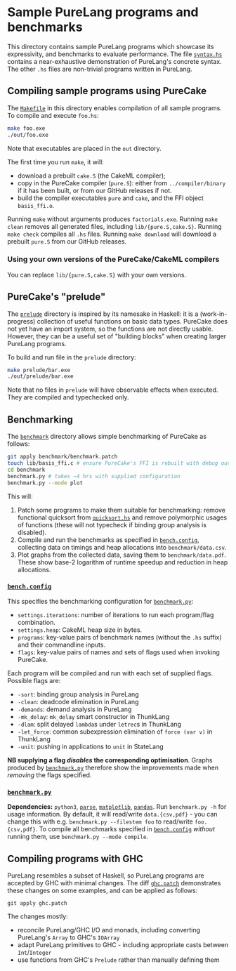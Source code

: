 # Sample PureLang programs and benchmarks

This directory contains sample PureLang programs which showcase its expressivity, and benchmarks to evaluate performance.
The file [`syntax.hs`](syntax.hs) contains a near-exhaustive demonstration of PureLang's concrete syntax.
The other `.hs` files are non-trivial programs written in PureLang.


## Compiling sample programs using PureCake

The [`Makefile`](Makefile) in this directory enables compilation of all sample programs.
To compile and execute `foo.hs`:
```bash
make foo.exe
./out/foo.exe
```
Note that executables are placed in the `out` directory.

The first time you run `make`, it will:
 - download a prebuilt `cake.S` (the CakeML compiler);
 - copy in the PureCake compiler (`pure.S`): either from `../compiler/binary` if it has been built, or from our GitHub releases if not.
 - build the compiler executables `pure` and `cake`, and the FFI object `basis_ffi.o`.

Running `make` without arguments produces `factorials.exe`.
Running `make clean` removes all generated files, including `lib/{pure.S,cake.S}`.
Running `make check` compiles all `.hs` files.
Running `make download` will download a prebuilt `pure.S` from our GitHub releases.

### Using your own versions of the PureCake/CakeML compilers

You can replace `lib/{pure.S,cake.S}` with your own versions.


## PureCake's "prelude"

The [`prelude`](prelude) directory is inspired by its namesake in Haskell: it is a (work-in-progress) collection of useful functions on basic data types.
PureCake does not yet have an import system, so the functions are not directly usable.
However, they can be a useful set of "building blocks" when creating larger PureLang programs.

To build and run file in the `prelude` directory:
```bash
make prelude/bar.exe
./out/prelude/bar.exe
```
Note that no files in `prelude` will have observable effects when executed.
They are compiled and typechecked only.


## Benchmarking

The [`benchmark`](benchmark) directory allows simple benchmarking of PureCake as follows:
```bash
git apply benchmark/benchmark.patch
touch lib/basis_ffi.c # ensure PureCake's FFI is rebuilt with debug output enabled
cd benchmark
benchmark.py # takes ~4 hrs with supplied configuration
benchmark.py --mode plot
```
This will:
1. Patch some programs to make them suitable for benchmarking:
   remove functional quicksort from [`quicksort.hs`](quicksort.hs) and remove polymorphic usages of functions (these will not typecheck if binding group analysis is disabled).
2. Compile and run the benchmarks as specified in [`bench.config`](benchmark/bench.config), collecting data on timings and heap allocations into `benchmark/data.csv`.
3. Plot graphs from the collected data, saving them to `benchmark/data.pdf`.
   These show base-2 logarithm of runtime speedup and reduction in heap allocations.

### [`bench.config`](benchmark/bench.config)

This specifies the benchmarking configuration for [`benchmark.py`](benchmark/benchmark.py):
- `settings.iterations`: number of iterations to run each program/flag combination.
- `settings.heap`: CakeML heap size in bytes.
- `programs`: key-value pairs of benchmark names (without the `.hs` suffix) and their commandline inputs.
- `flags`: key-value pairs of names and sets of flags used when invoking PureCake.

Each program will be compiled and run with each set of supplied flags.
Possible flags are:
- `-sort`: binding group analysis in PureLang
- `-clean`: deadcode elimination in PureLang
- `-demands`: demand analysis in PureLang
- `-mk_delay`: `mk_delay` smart constructor in ThunkLang
- `-dlam`: split delayed `lambda`s under `letrec`s in ThunkLang
- `-let_force`: common subexpression elimination of `force (var v)` in ThunkLang
- `-unit`: pushing in applications to `unit` in StateLang

**NB supplying a flag *disables* the corresponding optimisation**.
Graphs produced by [`benchmark.py`](benchmark/benchmark.py) therefore show the improvements made when *removing* the flags specified.

### [`benchmark.py`](benchmark/benchmark.py)

**Dependencies:** `python3`, [`parse`](https://pypi.org/project/parse/), [`matplotlib`](https://pypi.org/project/matplotlib/), [`pandas`](https://pypi.org/project/pandas/).
Run `benchmark.py -h` for usage information.
By default, it will read/write `data.{csv,pdf}` - you can change this with e.g. `benchmark.py --filestem foo` to read/write `foo.{csv,pdf}`.
To compile all benchmarks specified in [`bench.config`](benchmark/bench.config) *without* running them, use `benchmark.py --mode compile`.

## Compiling programs with GHC

PureLang resembles a subset of Haskell, so PureLang programs are accepted by GHC with minimal changes.
The diff [`ghc.patch`](./ghc.patch) demonstrates these changes on some examples, and can be applied as follows:
```
git apply ghc.patch
```
The changes mostly:
- reconcile PureLang/GHC I/O and monads, including converting PureLang's `Array` to GHC's `IOArray`
- adapt PureLang primitives to GHC - including appropriate casts between `Int`/`Integer`
- use functions from GHC's `Prelude` rather than manually defining them

